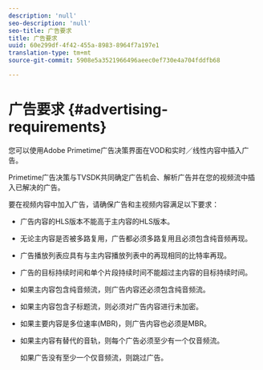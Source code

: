 ```yaml
---
description: 'null'
seo-description: 'null'
seo-title: 广告要求
title: 广告要求
uuid: 60e299df-4f42-455a-8983-8964f7a197e1
translation-type: tm+mt
source-git-commit: 5908e5a3521966496aeec0ef730e4a704fddfb68

---
```



# 广告要求 {#advertising-requirements}

您可以使用Adobe Primetime广告决策界面在VOD和实时／线性内容中插入广告。

Primetime广告决策与TVSDK共同确定广告机会、解析广告并在您的视频流中插入已解决的广告。

要在视频内容中加入广告，请确保广告和主视频内容满足以下要求：

* 广告内容的HLS版本不能高于主内容的HLS版本。
* 无论主内容是否被多路复用，广告都必须多路复用且必须包含纯音频再现。
* 广告播放列表应具有与主内容播放列表中的再现相同的比特率再现。
* 广告的目标持续时间和单个片段持续时间不能超过主内容的目标持续时间。
* 如果主内容包含纯音频流，则广告内容还必须包含纯音频流。
* 如果主内容包含子标题流，则必须对广告内容进行未加密。
* 如果主要内容是多位速率(MBR)，则广告内容也必须是MBR。
* 如果主内容有替代的音轨，则每个广告必须至少有一个仅音频流。

   如果广告没有至少一个仅音频流，则跳过广告。